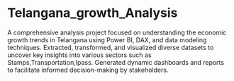 # Telangana_growth_Analysis

A comprehensive analysis project focused on understanding the economic growth trends in Telangana using Power BI, DAX, and data modeling techniques. Extracted, transformed, and visualized diverse datasets to uncover key insights into various sectors such as Stamps,Transportation,Ipass. Generated dynamic dashboards and reports to facilitate informed decision-making by stakeholders.
